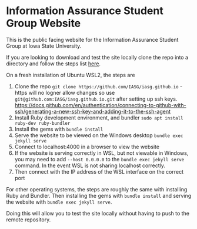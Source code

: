 # Information Assurance Student Group Website

This is the public facing website for the Information Assurance Student Group at Iowa State University. 

If you are looking to download and test the site locally clone the repo into a directory and follow the steps list [here](https://docs.github.com/en/pages/setting-up-a-github-pages-site-with-jekyll/testing-your-github-pages-site-locally-with-jekyll).

On a fresh installation of Ubuntu WSL2, the steps are

1. Clone the repo ```git clone https://github.com/IASG/iasg.github.io```
   -https will no logner allow changes so use ```git@github.com:IASG/iasg.github.io.git``` after setting up ssh keys.
   https://docs.github.com/en/authentication/connecting-to-github-with-ssh/generating-a-new-ssh-key-and-adding-it-to-the-ssh-agent
3. Install Ruby development environment, and bundler ```sudo apt install ruby-dev ruby-bundler```
4. Install the gems with ```bundle install```
5. Serve the website to be viewed on the Windows desktop ```bundle exec jekyll serve```
6. Connect to localhost:4000 in a browser to view the website
7. If the website is serving correctly in WSL, but not viewable in Windows, you may need to add ```--host 0.0.0.0``` to the ```bundle exec jekyll serve``` command. In the event WSL is not sharing localhost correctly.
8. Then connect with the IP address of the WSL interface on the correct port

For other operating systems, the steps are roughly the same with installing Ruby and Bundler. Then installing the gems with ```bundle install``` and serving the website with ```bundle exec jekyll serve```.

Doing this will allow you to test the site locally without having to push to the remote repository.
